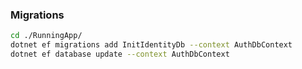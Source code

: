 ### Migrations
```bash
cd ./RunningApp/
dotnet ef migrations add InitIdentityDb --context AuthDbContext
dotnet ef database update --context AuthDbContext     
```
